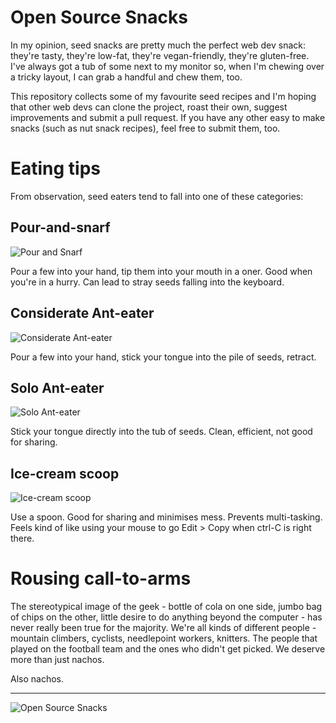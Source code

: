 Open Source Snacks
===

In my opinion, seed snacks are pretty much the perfect web dev snack: they're tasty, they're low-fat, they're vegan-friendly, they're gluten-free. I've always got a tub of some next to my monitor so, when I'm chewing over a tricky layout, I can grab a handful and chew them, too. 

This repository collects some of my favourite seed recipes and I'm hoping that other web devs can clone the project, roast their own, suggest improvements and submit a pull request. If you have any other easy to make snacks (such as nut snack recipes), feel free to submit them, too.

Eating tips
===

From observation, seed eaters tend to fall into one of these categories: 

Pour-and-snarf
---

![Pour and Snarf](https://raw.github.com/thingsinjars/opensourcesnacks/master/images/seed-snackers/pour-snarf.png "Pour and Snarf")

Pour a few into your hand, tip them into your mouth in a oner. Good when you're in a hurry. Can lead to stray seeds falling into the keyboard.

Considerate Ant-eater
---

![Considerate Ant-eater](https://raw.github.com/thingsinjars/opensourcesnacks/master/images/seed-snackers/considerate-ant-eater.png "Considerate Ant-eater")

Pour a few into your hand, stick your tongue into the pile of seeds, retract. 

Solo Ant-eater
---

![Solo Ant-eater](https://raw.github.com/thingsinjars/opensourcesnacks/master/images/seed-snackers/solo-ant-eater.png "Solo Ant-eater")

Stick your tongue directly into the tub of seeds. Clean, efficient, not good for sharing.

Ice-cream scoop
---

![Ice-cream scoop](https://raw.github.com/thingsinjars/opensourcesnacks/master/images/seed-snackers/ice-cream-scoop.png "Ice-cream scoop")

Use a spoon. Good for sharing and minimises mess. Prevents multi-tasking. Feels kind of like using your mouse to go Edit > Copy when ctrl-C is right there.

Rousing call-to-arms
===

The stereotypical image of the geek - bottle of cola on one side, jumbo bag of chips on the other, little desire to do anything beyond the computer - has never really been true for the majority. We're all kinds of different people - mountain climbers, cyclists, needlepoint workers, knitters. The people that played on the football team and the ones who didn't get picked. We deserve more than just nachos.

Also nachos.

---

![Open Source Snacks](https://raw.github.com/thingsinjars/opensourcesnacks/master/images/small-logo.png "Open Source Snacks")